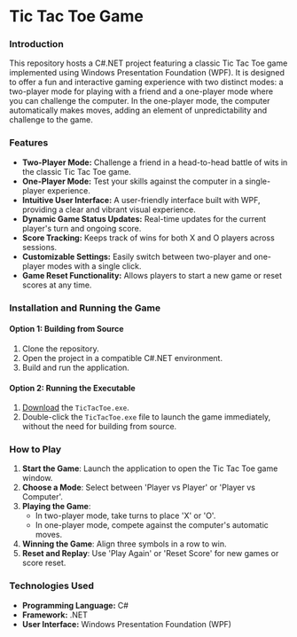 # Tic Tac Toe Game
### Introduction
This repository hosts a C#.NET project featuring a classic Tic Tac Toe game implemented using Windows Presentation Foundation (WPF). It is designed to offer a fun and interactive gaming experience with two distinct modes: a two-player mode for playing with a friend and a one-player mode where you can challenge the computer. In the one-player mode, the computer automatically makes moves, adding an element of unpredictability and challenge to the game.

### Features
- **Two-Player Mode:** Challenge a friend in a head-to-head battle of wits in the classic Tic Tac Toe game.
- **One-Player Mode:** Test your skills against the computer in a single-player experience.
- **Intuitive User Interface:** A user-friendly interface built with WPF, providing a clear and vibrant visual experience.
- **Dynamic Game Status Updates:** Real-time updates for the current player's turn and ongoing score.
- **Score Tracking:** Keeps track of wins for both X and O players across sessions.
- **Customizable Settings:** Easily switch between two-player and one-player modes with a single click.
- **Game Reset Functionality:** Allows players to start a new game or reset scores at any time.

### Installation and Running the Game
#### Option 1: Building from Source
1. Clone the repository.
1. Open the project in a compatible C#.NET environment. 
1. Build and run the application.
#### Option 2: Running the Executable
1.  [Download](https://github.com/EgorShab/software/raw/main/TicTacToe/TicTacToe/bin/Release/TicTacToe.exe) the `TicTacToe.exe`.
2.  Double-click the `TicTacToe.exe` file to launch the game immediately, without the need for building from source.
  
### How to Play
1. **Start the Game**: Launch the application to open the Tic Tac Toe game window.
1. **Choose a Mode**: Select between 'Player vs Player' or 'Player vs Computer'.
1. **Playing the Game**:
   - In two-player mode, take turns to place 'X' or 'O'.
   - In one-player mode, compete against the computer's automatic moves.
1. **Winning the Game**: Align three symbols in a row to win.
1. **Reset and Replay**: Use 'Play Again' or 'Reset Score' for new games or score reset.

### Technologies Used
- **Programming Language:** C#
- **Framework:** .NET
- **User Interface:** Windows Presentation Foundation (WPF)
